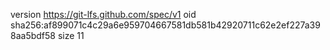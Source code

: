 version https://git-lfs.github.com/spec/v1
oid sha256:af899071c4c29a6e959704667581db581b42920711c62e2ef227a398aa5bdf58
size 11
